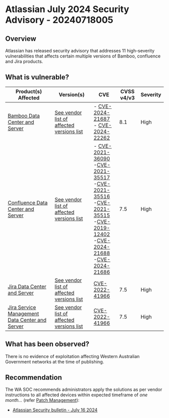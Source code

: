 # Atlassian July 2024 Security Advisory - 20240718005

## Overview

Atlassian has released security advisory that addresses 11 high-severity vulnerabilities that affects certain multiple versions of Bamboo, confluence and Jira products.

## What is vulnerable?

| Product(s) Affected                                                                                                            | Version(s)                                                                                                                            | CVE                                                                                                                                                                                                                                                                                                                                                                                                                                                                                                                       | CVSS v4/v3 | Severity |
| ------------------------------------------------------------------------------------------------------------------------------ | ------------------------------------------------------------------------------------------------------------------------------------- | ------------------------------------------------------------------------------------------------------------------------------------------------------------------------------------------------------------------------------------------------------------------------------------------------------------------------------------------------------------------------------------------------------------------------------------------------------------------------------------------------------------------------- | ---------- | -------- |
| [Bamboo Data Center and Server](https://www.atlassian.com/software/bamboo/download-archives)                                   | [See vendor list of affected versions list](https://confluence.atlassian.com/security/security-bulletin-july-16-2024-1417150917.html) | - [CVE-2024-21687](https://nvd.nist.gov/vuln/detail/CVE-2024-21687) <br/> - [CVE-2024-22262](https://nvd.nist.gov/vuln/detail/CVE-2024-22262)                                                                                                                                                                                                                                                                                                                                                                             | 8.1        | High     |
| [Confluence Data Center and Server](https://www.atlassian.com/software/confluence/download-archives)                           | [See vendor list of affected versions list](https://confluence.atlassian.com/security/security-bulletin-july-16-2024-1417150917.html) | - [CVE-2021-36090](https://nvd.nist.gov/vuln/detail/CVE-2021-36090) <br/> -[CVE-2021-35517](https://nvd.nist.gov/vuln/detail/CVE-2021-35517) <br/> -[CVE-2021-35516](https://nvd.nist.gov/vuln/detail/CVE-2021-35516) <br/> -[CVE-2021-35515](https://nvd.nist.gov/vuln/detail/CVE-2021-35515) <br/> -[CVE-2019-12402](https://nvd.nist.gov/vuln/detail/CVE-2019-12402) <br/> -[CVE-2024-21688](https://nvd.nist.gov/vuln/detail/CVE-2024-21688) <br/> -[CVE-2024-21686](https://nvd.nist.gov/vuln/detail/CVE-2024-21686) | 7.5        | High     |
| [Jira Data Center and Server](https://www.atlassian.com/software/jira/core/download)                                           | [See vendor list of affected versions list](https://confluence.atlassian.com/security/security-bulletin-july-16-2024-1417150917.html) | [CVE-2022-41966](https://nvd.nist.gov/vuln/detail/CVE-2022-41966)                                                                                                                                                                                                                                                                                                                                                                                                                                                         | 7.5        | High     |
| [Jira Service Management Data Center and Server](https://www.atlassian.com/software/jira/service-management/download-archives) | [See vendor list of affected versions list](https://confluence.atlassian.com/security/security-bulletin-july-16-2024-1417150917.html) | [CVE-2022-41966](https://nvd.nist.gov/vuln/detail/CVE-2022-41966)                                                                                                                                                                                                                                                                                                                                                                                                                                                         | 7.5        | High     |

## What has been observed?

There is no evidence of exploitation affecting Western Australian Government networks at the time of publishing.

## Recommendation

The WA SOC recommends administrators apply the solutions as per vendor instructions to all affected devices within expected timeframe of *one month...* (refer [Patch Management](../guidelines/patch-management.md)):

- [Atlassian Security bulletin - July 16 2024](https://confluence.atlassian.com/security/security-bulletin-july-16-2024-1417150917.html)

